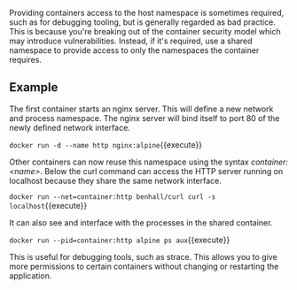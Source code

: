 Providing containers access to the host namespace is sometimes required, such as for debugging tooling, but is generally regarded as bad practice. This is because you're breaking out of the container security model which may introduce vulnerabilities. Instead, if it's required, use a shared namespace to provide access to only the namespaces the container requires.

## Example

The first container starts an nginx server. This will define a new network and process namespace. The nginx server will bind itself to port 80 of the newly defined network interface.

`docker run -d --name http nginx:alpine`{{execute}}

Other containers can now reuse this namespace using the syntax _container:&lt;name&gt;_. Below the curl command can access the HTTP server running on localhost because they share the same network interface.

`docker run --net=container:http benhall/curl curl -s localhost`{{execute}}

It can also see and interface with the processes in the shared container.

`docker run --pid=container:http alpine ps aux`{{execute}}

This is useful for debugging tools, such as strace. This allows you to give more permissions to certain containers without changing or restarting the application. 
